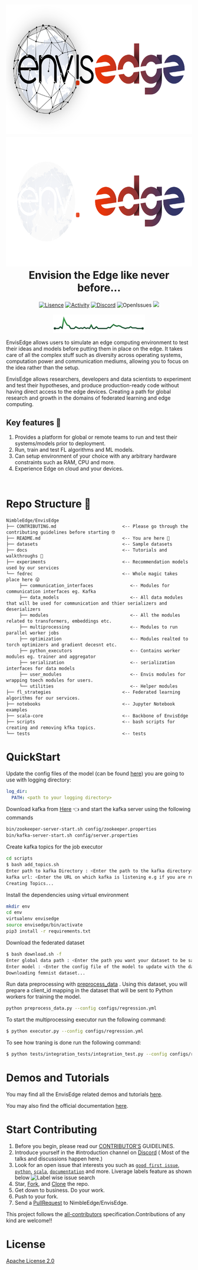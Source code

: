 <h1 align="center">

  <br>
  <img src="./assets/envisedge-banner-dark.png#gh-light-mode-only" alt="EnvisEdge"/ height="350" width="700">
  <img src="./assets/envisedge-banner-light.png#gh-dark-mode-only" alt="EnvisEdge"/ height="350" width="700">
  <br>
  Envision the Edge like never before...
  <br>

</h1>

<p align="center">
<a href=""><img src="https://img.shields.io/github/license/NimbleEdge/EnvisEdge?style=plastic" alt="Lisence"></a>
<a href=""><img src="https://img.shields.io/github/last-commit/NimbleEdge/EnvisEdge?style=plastic" alt="Activity"></a>
<a href="https://nimbleedge.ai/discord"><img src="https://img.shields.io/discord/889803721339445288?color=purple&label=Discord&style=plastic" alt="Discord"></a>
<img src="https://img.shields.io/github/issues/NimbleEdge/EnvisEdge?style=plastic&color=blue" alt="OpenIssues">
<a href=""><img src="https://github.com/NimbleEdge/EnvisEdge/actions/workflows/codeql-analysis.yml/badge.svg"></a>  

<br>
<br>
<a href="https://github.com/NimbleEdge/EnvisEdge/pulse"><img src="./assets/sparkline-banner.png" alt="Sparkline"/ height="50" width="250"></a>
<br>  
</p>
 
EnvisEdge allows users to simulate an edge computing environment to test their ideas and models before putting them in place on the edge. It takes care of all the complex stuff such as diversity across operating systems, computation power and communication mediums, allowing you to focus on the idea rather than the setup. 

EnvisEdge allows researchers, developers and data scientists to experiment and test their hypotheses, and produce production-ready code without having direct access to the edge devices. Creating a path for global research and growth in the domains of federated learning and edge computing.


## Key features :star2:  

1. Provides a platform for global or remote teams to run and test their systems/models prior to deployment.
2. Run, train and test FL algorithms and ML models. 
3. Can setup environment of your choice with any arbitrary hardware constraints such as RAM, CPU and more. 
4. Experience Edge on cloud and your devices.
<br>



# Repo Structure 🏢
  
 ```
NimbleEdge/EnvisEdge
├── CONTRIBUTING.md                         <-- Please go through the contributing guidelines before starting 🤓
├── README.md                               <-- You are here 📌
├── datasets                                <-- Sample datasets
├── docs                                    <-- Tutorials and walkthroughs 🧐
├── experiments                             <-- Recommendation models used by our services
└── fedrec                                  <-- Whole magic takes place here 😜 
      ├── communication_interfaces              <-- Modules for communication interfaces eg. Kafka
      ├── data_models                           <-- All data modules that will be used for communication and thier serializers and  deserializers
      ├── modules                               <-- All the modules related to transformers, embeddings etc.
      ├── multiprocessing                       <-- Modules to run parallel worker jobs
      ├── optimization                          <-- Modules realted to torch optimizers and gradient decesnt etc.
      ├── python_executors                      <-- Contains worker modules eg. trainer and aggregator
      ├── serialization                         <-- serialization interfaces for data models
      ├── user_modules                          <-- Envis modules for wrapping toech modules for users. 
      └── utilities                             <-- Helper modules
├── fl_strategies                           <-- Federated learning algorithms for our services.
├── notebooks                               <-- Jupyter Notebook examples
├── scala-core                              <-- Backbone of EnvisEdge
├── scripts                                 <-- bash scripts for creating and removing kfka topics.
└── tests                                   <-- tests
``` 
  
# QuickStart
Update the config files of the model (can be found [here](https://github.com/NimbleEdge/EnvisEdge/tree/main/configs)) you are going to use with logging directory:

```yml
log_dir:
  PATH: <path to your logging directory>
```

Download kafka from [Here](https://www.apache.org/dyn/closer.cgi?path=/kafka/3.1.0/kafka_2.13-3.1.0.tgz) 👈
and start the kafka server using the following commands

```bash
bin/zookeeper-server-start.sh config/zookeeper.properties
bin/kafka-server-start.sh config/server.properties
```
Create kafka topics for the job executor

```bash
cd scripts
$ bash add_topics.sh
Enter path to kafka Directory : <Enter the path to the kafka directory>
kafka url: <Enter the URL on which kafka is listening e.g if you are running it on localhost it would be 127.0.0.1>
Creating Topics...
```
Install the dependencies using virtual environment
```bash
mkdir env
cd env
virtualenv envisedge
source envisedge/bin/activate
pip3 install -r requirements.txt
``` 

Download the federated dataset 

```bash
$ bash download.sh -f
Enter global data path : <Enter the path you want your dataset to be saved>
Enter model : <Enter the config file of the model to update with the dataset path>
Downloading femnist dataset...
```

Run data preprocessing with [preprocess_data](preprocess_data.py) . Using this dataset, you will prepare a client_id mapping in the dataset that will be sent to Python workers for training the model.
```bash
python preprocess_data.py --config configs/regression.yml
```

To start the multiprocessing executor run the following command:

```bash
$ python executor.py --config configs/regression.yml
```
To see how traning is done run the following command:
```bash
$ python tests/integration_tests/integration_test.py --config configs/regression.yml
```
# Demos and Tutorials
You may find all the EnvisEdge related demos and tutorials [here](https://github.com/NimbleEdge/EnvisEdge/tree/main/docs/source/tutorials).

You may also find the official documentation [here](https://docs.nimbleedge.ai/).

# Start Contributing

1. Before you begin, please read our [CONTRIBUTOR'S](https://github.com/NimbleEdge/EnvisEdge/blob/main/CONTRIBUTING.md) GUIDELINES.
2. Introduce yourself in the #introduction channel on [Discord](https://nimbleedge.ai/discord) ( Most of the talks and discussions happen here.)
3. Look for an open issue that interests you such as [`good first issue`](https://github.com/NimbleEdge/EnvisEdge/labels/good%20first%20issue), [`python`](https://github.com/NimbleEdge/EnvisEdge/labels/python), [`scala`](https://github.com/NimbleEdge/EnvisEdge/labels/scala), [`documentation`](https://github.com/NimbleEdge/EnvisEdge/labels/documentation%20%F0%9F%93%83) and more. Liverage labels feature as shown below
![Label wise issue search](https://github.com/shaistha24/EnvisEdge/blob/main/assets/issues.gif) 
4. Star, [Fork](https://docs.github.com/en/enterprise-server@3.4/get-started/quickstart/fork-a-repo), and [Clone](https://docs.github.com/en/enterprise-server@3.4/get-started/quickstart/fork-a-repo#cloning-your-forked-repository) the repo. 
5. Get down to business. Do your work.
6. Push to your fork.
7. Send a [PullRequest](https://docs.github.com/en/pull-requests) to NimbleEdge/EnvisEdge.</br>

This project follows the [all-contributors](https://github.com/NimbleEdge/EnvisEdge/blob/main/CONTRIBUTING.md) specification.Contributions of any kind are welcome!!

# License
[Apache License 2.0](https://github.com/NimbleEdge/EnvisEdge/blob/refactor-user-module/LICENSE)

